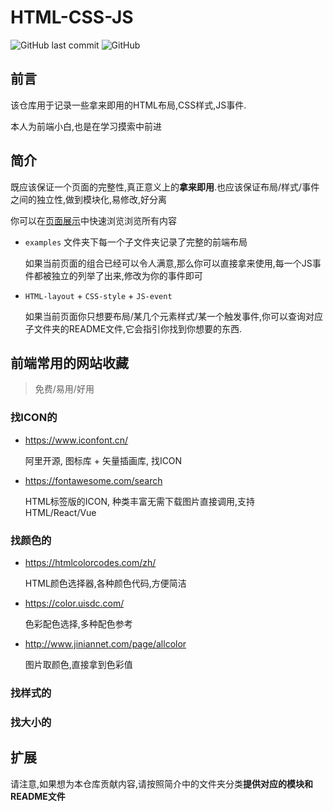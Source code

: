 # HTML-CSS-JS

![GitHub last commit](https://img.shields.io/github/last-commit/luzhixing12345/html-css-js)
![GitHub](https://img.shields.io/github/license/luzhixing12345/html-css-js)

## 前言

该仓库用于记录一些拿来即用的HTML布局,CSS样式,JS事件.

本人为前端小白,也是在学习摸索中前进

## 简介

既应该保证一个页面的完整性,真正意义上的**拿来即用**.也应该保证布局/样式/事件之间的独立性,做到模块化,易修改,好分离

你可以在[页面展示](1)中快速浏览浏览所有内容

- `examples` 文件夹下每一个子文件夹记录了完整的前端布局

  如果当前页面的组合已经可以令人满意,那么你可以直接拿来使用,每一个JS事件都被独立的列举了出来,修改为你的事件即可

- `HTML-layout` + `CSS-style` + `JS-event`

  如果当前页面你只想要布局/某几个元素样式/某一个触发事件,你可以查询对应子文件夹的README文件,它会指引你找到你想要的东西.

## 前端常用的网站收藏

> 免费/易用/好用

### 找ICON的

- https://www.iconfont.cn/

  阿里开源, 图标库 + 矢量插画库, 找ICON

- https://fontawesome.com/search

  HTML标签版的ICON, 种类丰富无需下载图片直接调用,支持HTML/React/Vue

### 找颜色的

- https://htmlcolorcodes.com/zh/

  HTML颜色选择器,各种颜色代码,方便简洁

- https://color.uisdc.com/

  色彩配色选择,多种配色参考

- http://www.jiniannet.com/page/allcolor

  图片取颜色,直接拿到色彩值

### 找样式的

### 找大小的

## 扩展

请注意,如果想为本仓库贡献内容,请按照简介中的文件夹分类**提供对应的模块和README文件**
